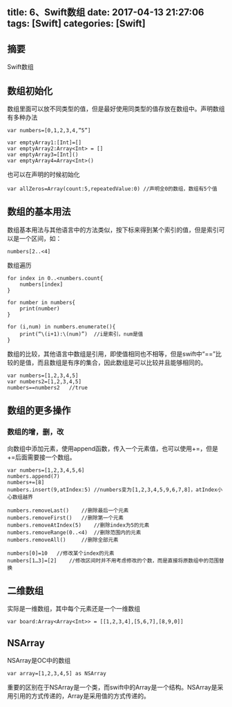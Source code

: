 title: 6、Swift数组
date: 2017-04-13 21:27:06
tags: [Swift]
categories: [Swift]
---

## 摘要
Swift数组
<!--more-->

## 数组初始化
	
数组里面可以放不同类型的值，但是最好使用同类型的值存放在数组中。声明数组有多种办法

	var numbers=[0,1,2,3,4,”5”]

	var emptyArray1:[Int]=[]
	var emptyArray2:Array<Int> = []
	var emptyArray3=[Int]()
	var emptyArray4=Array<Int>()

也可以在声明的时候初始化

	var allZeros=Array(count:5,repeatedValue:0)	//声明全0的数组，数组有5个值

## 数组的基本用法
	
数组基本用法与其他语言中的方法类似，按下标来得到某个索引的值，但是索引可以是一个区间，如：

	numbers[2..<4]
	
数组遍历

	for index in 0..<numbers.count{
		numbers[index]
	}

	for number in numbers{
		print(number)
	}

	for (i,num) in numbers.enumerate(){
		print(“\(i+1):\(num)”)	//i是索引，num是值
	}

数组的比较，其他语言中数组是引用，即使值相同也不相等，但是swift中“==”比较的是值，而且数组是有序的集合，因此数组是可以比较并且能够相同的。

	var numbers=[1,2,3,4,5]
	var numbers2=[1,2,3,4,5]
	numbers==numbers2	//true

## 数组的更多操作
	
### 数组的增，删，改
	
向数组中添加元素，使用append函数，传入一个元素值，也可以使用+=，但是+=后面需要接一个数组。

	var numbers=[1,2,3,4,5,6]
	numbers.append(7)
	numbers+=[8]
	numbers.insert(9,atIndex:5)	//numbers变为[1,2,3,4,5,9,6,7,8]，atIndex小心数组越界

	numbers.removeLast()	//删除最后一个元素
	numbers.removeFirst()	//删除第一个元素
	numbers.removeAtIndex(5)	//删除index为5的元素
	numbers.removeRange(0..<4)	//删除范围内的元素
	numbers.removeAll()		//删除全部元素

	numbers[0]=10	//修改某个index的元素
	numbers[1…3]=[2]	//修改区间时并不用考虑修改的个数，而是直接将原数组中的范围替换

## 二维数组
	
实际是一维数组，其中每个元素还是一个一维数组

	var board:Array<Array<Int>> = [[1,2,3,4],[5,6,7],[8,9,0]]

## NSArray
	
NSArray是OC中的数组

	var array=[1,2,3,4,5] as NSArray
	
重要的区别在于NSArray是一个类，而swift中的Array是一个结构。NSArray是采用引用的方式传递的，Array是采用值的方式传递的。
	

